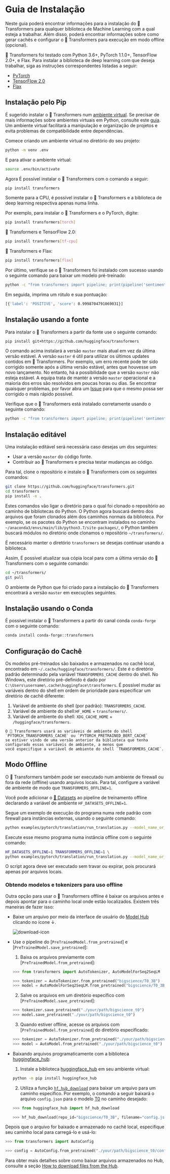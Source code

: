 <!---
Copyright 2022 The HuggingFace Team. All rights reserved.

Licensed under the Apache License, Version 2.0 (the "License");
you may not use this file except in compliance with the License.
You may obtain a copy of the License at

    http://www.apache.org/licenses/LICENSE-2.0

Unless required by applicable law or agreed to in writing, software
distributed under the License is distributed on an "AS IS" BASIS,
WITHOUT WARRANTIES OR CONDITIONS OF ANY KIND, either express or implied.
See the License for the specific language governing permissions and
limitations under the License.

⚠️ Note that this file is in Markdown but contain specific syntax for our doc-builder (similar to MDX) that may not be
rendered properly in your Markdown viewer.

-->

# Guia de Instalação

Neste guia poderá encontrar informações para a instalação do 🤗 Transformers para qualquer biblioteca de
Machine Learning com a qual esteja a trabalhar. Além disso, poderá encontrar informações sobre como gerar cachês e
configurar o 🤗 Transformers para execução em modo offline (opcional).

🤗 Transformers foi testado com Python 3.6+, PyTorch 1.1.0+, TensorFlow 2.0+, e Flax. Para instalar a biblioteca de
deep learning com que deseja trabalhar, siga as instruções correspondentes listadas a seguir:

* [PyTorch](https://pytorch.org/get-started/locally/)
* [TensorFlow 2.0](https://www.tensorflow.org/install/pip)
* [Flax](https://flax.readthedocs.io/en/latest/)

## Instalação pelo Pip

É sugerido instalar o 🤗 Transformers num [ambiente virtual](https://docs.python.org/3/library/venv.html). Se precisar
de mais informações sobre ambientes virtuais em Python, consulte este [guia](https://packaging.python.org/guides/installing-using-pip-and-virtual-environments/).
Um ambiente virtual facilitará a manipulação e organização de projetos e evita problemas de compatibilidade entre dependências.

Comece criando um ambiente virtual no diretório do seu projeto:

```bash
python -m venv .env
```

E para ativar o ambiente virtual:

```bash
source .env/bin/activate
```

Agora É possível instalar o 🤗 Transformers com o comando a seguir:

```bash
pip install transformers
```

Somente para a CPU, é possível instalar o 🤗 Transformers e a biblioteca de deep learning respectiva apenas numa linha.

Por exemplo, para instalar o 🤗 Transformers e o PyTorch, digite:

```bash
pip install transformers[torch]
```

🤗 Transformers e TensorFlow 2.0:

```bash
pip install transformers[tf-cpu]
```

🤗 Transformers e Flax:

```bash
pip install transformers[flax]
```

Por último, verifique se o 🤗 Transformers foi instalado com sucesso usando o seguinte comando para baixar um modelo pré-treinado:

```bash
python -c "from transformers import pipeline; print(pipeline('sentiment-analysis')('we love you'))"
```

Em seguida, imprima um rótulo e sua pontuação:

```bash
[{'label': 'POSITIVE', 'score': 0.9998704791069031}]
```

## Instalação usando a fonte

Para instalar o 🤗 Transformers a partir da fonte use o seguinte comando:

```bash
pip install git+https://github.com/huggingface/transformers
```

O comando acima instalará a versão `master` mais atual em vez da última versão estável. A versão `master` é útil para
utilizar os últimos updates contidos em 🤗 Transformers. Por exemplo, um erro recente pode ter sido corrigido somente
após a última versão estável, antes que houvesse um novo lançamento. No entanto, há a possibilidade que a versão `master` não esteja estável.
A equipa trata de mantér a versão `master` operacional e a maioria dos erros são resolvidos em poucas horas ou dias.
Se encontrar quaisquer problemas, por favor abra um [Issue](https://github.com/huggingface/transformers/issues) para que o
mesmo possa ser corrigido o mais rápido possível.

Verifique que o 🤗 Transformers está instalado corretamente usando o seguinte comando:

```bash
python -c "from transformers import pipeline; print(pipeline('sentiment-analysis')('I love you'))"
```

## Instalação editável

Uma instalação editável será necessária caso desejas um dos seguintes:
* Usar a versão `master` do código fonte.
* Contribuir ao 🤗 Transformers e precisa testar mudanças ao código.

Para tal, clone o repositório e instale o 🤗 Transformers com os seguintes comandos:

```bash
git clone https://github.com/huggingface/transformers.git
cd transformers
pip install -e .
```

Estes comandos vão ligar o diretório para o qual foi clonado o repositório ao caminho de bibliotecas do Python.
O Python agora buscará dentro dos arquivos que foram clonados além dos caminhos normais da biblioteca.
Por exemplo, se os pacotes do Python se encontram instalados no caminho `~/anaconda3/envs/main/lib/python3.7/site-packages/`,
o Python também buscará módulos no diretório onde clonamos o repositório `~/transformers/`.

<Tip warning={true}>

É necessário manter o diretório `transformers` se desejas continuar usando a biblioteca.

</Tip>

Assim, É possível atualizar sua cópia local para com a última versão do 🤗 Transformers com o seguinte comando:

```bash
cd ~/transformers/
git pull
```

O ambiente de Python que foi criado para a instalação do 🤗 Transformers encontrará a versão `master` em execuções seguintes.

## Instalação usando o Conda

É possível instalar o 🤗 Transformers a partir do canal conda `conda-forge` com o seguinte comando:

```bash
conda install conda-forge::transformers
```

## Configuração do Cachê

Os modelos pré-treinados são baixados e armazenados no cachê local, encontrado em `~/.cache/huggingface/transformers/`.
Este é o diretório padrão determinado pela variável `TRANSFORMERS_CACHE` dentro do shell.
No Windows, este diretório pré-definido é dado por `C:\Users\username\.cache\huggingface\transformers`.
É possível mudar as variáveis dentro do shell em ordem de prioridade para especificar um diretório de cachê diferente:

1. Variável de ambiente do shell (por padrão): `TRANSFORMERS_CACHE`.
2. Variável de ambiente do shell:`HF_HOME` + `transformers/`.
3. Variável de ambiente do shell: `XDG_CACHE_HOME` + `/huggingface/transformers`.

<Tip>

    O 🤗 Transformers usará as variáveis de ambiente do shell `PYTORCH_TRANSFORMERS_CACHE` ou `PYTORCH_PRETRAINED_BERT_CACHE`
    se estiver vindo de uma versão anterior da biblioteca que tenha configurado essas variáveis de ambiente, a menos que
    você especifique a variável de ambiente do shell `TRANSFORMERS_CACHE`.

</Tip>


## Modo Offline

O 🤗 Transformers também pode ser executado num ambiente de firewall ou fora da rede (offline) usando arquivos locais.
Para tal, configure a variável de ambiente de modo que `TRANSFORMERS_OFFLINE=1`.

<Tip>

Você pode adicionar o [🤗 Datasets](https://hf-mirror.com/docs/datasets/) ao pipeline de treinamento offline declarando
    a variável de ambiente `HF_DATASETS_OFFLINE=1`.

</Tip>

Segue um exemplo de execução do programa numa rede padrão com firewall para instâncias externas, usando o seguinte comando:

```bash
python examples/pytorch/translation/run_translation.py --model_name_or_path google-t5/t5-small --dataset_name wmt16 --dataset_config ro-en ...
```

Execute esse mesmo programa numa instância offline com o seguinte comando:

```bash
HF_DATASETS_OFFLINE=1 TRANSFORMERS_OFFLINE=1 \
python examples/pytorch/translation/run_translation.py --model_name_or_path google-t5/t5-small --dataset_name wmt16 --dataset_config ro-en ...
```

O script agora deve ser executado sem travar ou expirar, pois procurará apenas por arquivos locais.

### Obtendo modelos e tokenizers para uso offline

Outra opção para usar o 🤗 Transformers offline é baixar os arquivos antes e depois apontar para o caminho local onde estão localizados. Existem três maneiras de fazer isso:

* Baixe um arquivo por meio da interface de usuário do [Model Hub](https://hf-mirror.com/models) clicando no ícone ↓.

    ![download-icon](https://hf-mirror.com/datasets/huggingface/documentation-images/resolve/main/download-icon.png)


* Use o pipeline do [`PreTrainedModel.from_pretrained`] e [`PreTrainedModel.save_pretrained`]:
    1. Baixa os arquivos previamente com [`PreTrainedModel.from_pretrained`]:

    ```py
    >>> from transformers import AutoTokenizer, AutoModelForSeq2SeqLM

    >>> tokenizer = AutoTokenizer.from_pretrained("bigscience/T0_3B")
    >>> model = AutoModelForSeq2SeqLM.from_pretrained("bigscience/T0_3B")
    ```


    2. Salve os arquivos em um diretório específico com [`PreTrainedModel.save_pretrained`]:

    ```py
    >>> tokenizer.save_pretrained("./your/path/bigscience_t0")
    >>> model.save_pretrained("./your/path/bigscience_t0")
    ```

    3. Quando estiver offline, acesse os arquivos com [`PreTrainedModel.from_pretrained`] do diretório especificado:

    ```py
    >>> tokenizer = AutoTokenizer.from_pretrained("./your/path/bigscience_t0")
    >>> model = AutoModel.from_pretrained("./your/path/bigscience_t0")
    ```

* Baixando arquivos programaticamente com a biblioteca [huggingface_hub](https://github.com/huggingface/huggingface_hub/tree/main/src/huggingface_hub):

    1. Instale a biblioteca [huggingface_hub](https://github.com/huggingface/huggingface_hub/tree/main/src/huggingface_hub) em seu ambiente virtual:

    ```bash
    python -m pip install huggingface_hub
    ```

    2. Utiliza a função [`hf_hub_download`](https://hf-mirror.com/docs/hub/adding-a-library#download-files-from-the-hub) para baixar um arquivo para um caminho específico. Por exemplo, o comando a seguir baixará o arquivo `config.json` para o modelo [T0](https://hf-mirror.com/bigscience/T0_3B) no caminho desejado:

    ```py
    >>> from huggingface_hub import hf_hub_download

    >>> hf_hub_download(repo_id="bigscience/T0_3B", filename="config.json", cache_dir="./your/path/bigscience_t0")
    ```

Depois que o arquivo for baixado e armazenado no cachê local, especifique seu caminho local para carregá-lo e usá-lo:

```py
>>> from transformers import AutoConfig

>>> config = AutoConfig.from_pretrained("./your/path/bigscience_t0/config.json")
```

<Tip>

Para obter mais detalhes sobre como baixar arquivos armazenados no Hub, consulte a seção [How to download files from the Hub](https://hf-mirror.com/docs/hub/how-to-downstream).

</Tip>

